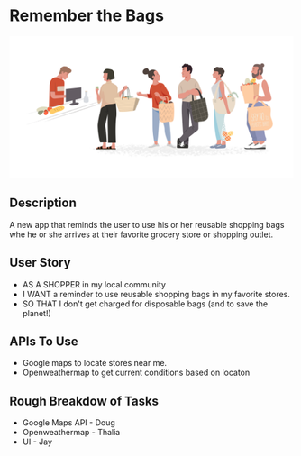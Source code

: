 # Remember the Bags

![People Holding Reusable Bags](/assets/img/peopleHoldingBags.jpg)

## Description

A new app that reminds the user to use his or her reusable shopping bags whe he or she arrives at their favorite grocery store or shopping outlet.

## User Story

* AS A SHOPPER in my local community
* I WANT a reminder to use reusable shopping bags in my favorite stores.
* SO THAT I don't get charged for disposable bags (and to save the planet!)

## APIs To Use

* Google maps to locate stores near me.
* Openweathermap to get current conditions based on locaton

## Rough Breakdow of Tasks

* Google Maps API - Doug
* Openweathermap - Thalia
* UI - Jay
